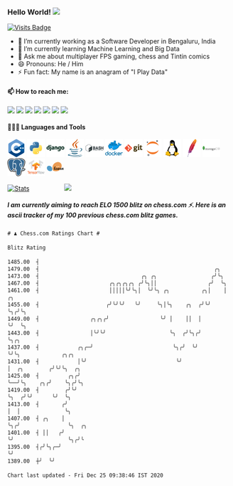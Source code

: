   ### Hello World!  <img src="https://github.com/sciencepal/sciencepal/blob/master/assets/Hi.gif" width="29px">
  [![Visits Badge](https://badges.pufler.dev/visits/sciencepal/sciencepal)](https://badges.pufler.dev/visits/sciencepal/sciencepal)
  
  - 🔭 I’m currently working as a Software Developer in Bengaluru, India
  - 🌱 I’m currently learning Machine Learning and Big Data
  - 💬 Ask me about multiplayer FPS gaming, chess and Tintin comics
  - 😄 Pronouns: He / Him
  - ⚡ Fun fact: My name is an anagram of "I Play Data"
  
  #### 📫 How to reach me:   
  [<img src="https://upload.wikimedia.org/wikipedia/commons/8/83/Steam_icon_logo.svg" width="3.5%"/>](https://steamcommunity.com/id/mongocds/)
  [<img src="https://github.com/sciencepal/sciencepal/blob/master/assets/discord-round.svg" width="3.5%"/>](https://discord.gg/MnUUbHe)
  [<img src="https://img.icons8.com/color/48/000000/twitter.png" width="3.5%"/>](https://twitter.com/sciencepal)
  [<img src="https://img.icons8.com/color/48/000000/linkedin.png" width="3.5%"/>](https://www.linkedin.com/in/adityapal1/)
  [<img src="https://img.icons8.com/fluent/48/000000/facebook-new.png" width="3.5%"/>](https://www.facebook.com/sciencepal/)
  [<img src="https://img.icons8.com/fluent/48/000000/instagram-new.png" width="3.5%"/>](https://www.instagram.com/aditya_sciencepal/)
  <a href="mailto:aditya.pal.science@gmail.com"> <img src="https://img.icons8.com/fluent/48/000000/gmail.png" width="3.5%"/> </a>
  
  #### 👨🏻‍💻 Languages and Tools <br />
  <code><img height="40" src="https://raw.githubusercontent.com/github/explore/80688e429a7d4ef2fca1e82350fe8e3517d3494d/topics/cpp/cpp.png"></code>
  <code><img height="40" src="https://raw.githubusercontent.com/github/explore/80688e429a7d4ef2fca1e82350fe8e3517d3494d/topics/python/python.png"></code>
  <code><img height="40" src="https://raw.githubusercontent.com/github/explore/80688e429a7d4ef2fca1e82350fe8e3517d3494d/topics/django/django.png"></code>
  <code><img height="40" src="https://raw.githubusercontent.com/github/explore/80688e429a7d4ef2fca1e82350fe8e3517d3494d/topics/java/java.png"></code>
  <code><img height="40" src="https://raw.githubusercontent.com/github/explore/80688e429a7d4ef2fca1e82350fe8e3517d3494d/topics/bash/bash.png"></code>
  <code><img height="40" src="https://raw.githubusercontent.com/github/explore/80688e429a7d4ef2fca1e82350fe8e3517d3494d/topics/docker/docker.png"></code>
  <code><img height="40" src="https://raw.githubusercontent.com/github/explore/80688e429a7d4ef2fca1e82350fe8e3517d3494d/topics/git/git.png"></code>
  <code><img height="40" src="https://raw.githubusercontent.com/github/explore/80688e429a7d4ef2fca1e82350fe8e3517d3494d/topics/jupyter-notebook/jupyter-notebook.png"></code>
  <code><img height="40" src="https://raw.githubusercontent.com/github/explore/80688e429a7d4ef2fca1e82350fe8e3517d3494d/topics/linux/linux.png"></code>
  <code><img height="40" src="https://raw.githubusercontent.com/github/explore/80688e429a7d4ef2fca1e82350fe8e3517d3494d/topics/maven/maven.png"></code>
  <code><img height="40" src="https://raw.githubusercontent.com/github/explore/80688e429a7d4ef2fca1e82350fe8e3517d3494d/topics/mongodb/mongodb.png"></code>
  <code><img height="40" src="https://raw.githubusercontent.com/github/explore/80688e429a7d4ef2fca1e82350fe8e3517d3494d/topics/postgresql/postgresql.png"></code>
  <code><img height="40" src="https://raw.githubusercontent.com/github/explore/80688e429a7d4ef2fca1e82350fe8e3517d3494d/topics/tensorflow/tensorflow.png"></code>
  <code><img height="40" src="https://raw.githubusercontent.com/github/explore/80688e429a7d4ef2fca1e82350fe8e3517d3494d/topics/scikit-learn/scikit-learn.png"></code>
  
  [![Stats](https://github-readme-stats.vercel.app/api?username=sciencepal&show_icons=true&theme=radical)](https://github-readme-stats.vercel.app/api?username=sciencepal&show_icons=true&theme=radical)&nbsp; &nbsp; &nbsp; &nbsp; &nbsp; &nbsp; &nbsp; &nbsp; &nbsp; &nbsp; <img src="https://github.com/sciencepal/sciencepal/blob/master/assets/saved.gif" width="195">
  
  ##### I am currently aiming to reach ELO 1500 blitz on chess.com ⚡. Here is an ascii tracker of my 100 previous chess.com blitz games.

  ```
  # ♟︎ Chess.com Ratings Chart #
  
  Blitz Rating

 1485.00  ┤
 1479.00  ┤                                                       ╭╮
 1473.00  ┤                                ╭╮ ╭╮                 ╭╯╰╮
 1467.00  ┤                      ╭╮╭╮╭╮╭╮ ╭╯╰╮││                ╭╯  ╰╮
 1461.00  ┤                      │││││╰╯╰╮│  ╰╯╰╮ ╭╮          ╭╮│    │  ╭╮
 1455.00  ┤                     ╭╯╰╯╰╯   ╰╯     ╰╮│╰╮    ╭╮  ╭╯╰╯    ╰╮╭╯╰╮
 1449.00  ┤                ╭╮╭╮╭╯                ╰╯ │    ││  │        ╰╯  ╰╮
 1443.00  ┤                │╰╯╰╯                    ╰╮  ╭╯╰╮╭╯             ╰╮╭╮
 1437.00  ┤            ╭╮╭─╯                         ╰╮╭╯  ╰╯               ╰╯╰╮             ╭╮╭╮
 1431.00  ┤            │╰╯                            ╰╯                       │  ╭╮        ╭╯╰╯╰╮  ╭╮
 1425.00  ┤         ╭╮╭╯                                                       ╰──╯╰╮    ╭╮╭╯    ╰╮╭╯╰╮
 1419.00  ┤        ╭╯╰╯                                                             ╰╮  ╭╯╰╯      ╰╯  ╰╮
 1413.00  ┤       ╭╯                                                                 │  │              ╰╮
 1407.00  ┤ ╭╮    │                                                                  ╰╮╭╯               ╰╮  ╭╮
 1401.00  ┤ ││   ╭╯                                                                   ╰╯                 ╰╮╭╯╰
 1395.00  ┤╭╯╰╮╭─╯                                                                                        ╰╯
 1389.00  ┼╯  ╰╯

Chart last updated - Fri Dec 25 09:38:46 IST 2020  
  ```
  
